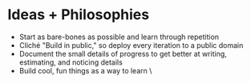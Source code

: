# Ideas + Philosophies

- Start as bare-bones as possible and learn through repetition
- Cliché "Build in public," so deploy every iteration to a public domain
- Document the small details of progress to get better at writing, estimating, and noticing details
- Build cool, fun things as a way to learn \
